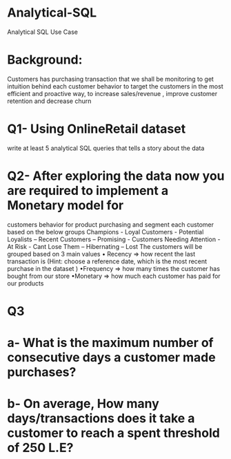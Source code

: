 # Analytical-SQL
Analytical SQL Use Case

# Background:
Customers has purchasing transaction that we shall be monitoring to get intuition behind each
customer behavior to target the customers in the most efficient and proactive way, to increase
sales/revenue , improve customer retention and decrease churn

# Q1- Using OnlineRetail dataset
write at least 5 analytical SQL queries that tells a story about the data

# Q2- After exploring the data now you are required to implement a Monetary model for

customers behavior for product purchasing and segment each customer based on the below
groups
Champions - Loyal Customers - Potential Loyalists – Recent Customers – Promising -
Customers Needing Attention - At Risk - Cant Lose Them – Hibernating – Lost
The customers will be grouped based on 3 main values
• Recency => how recent the last transaction is (Hint: choose a reference date, which is
the most recent purchase in the dataset )
•Frequency => how many times the customer has bought from our store
•Monetary => how much each customer has paid for our products

# Q3 
# a- What is the maximum number of consecutive days a customer made purchases?

# b- On average, How many days/transactions does it take a customer to reach a spent threshold of 250 L.E?

